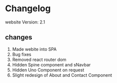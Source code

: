 # Changelog
website Version: 2.1
## changes
1) Made webite into SPA
2) Bug fixes
3) Removed react router dom
4) Hidden Spine component and sNavbar
5) Hidden Uno Component on request
6) Slight redesign of About and Contact Component

